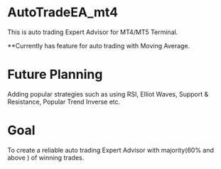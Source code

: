 # AutoTradeEA_mt4

This is auto trading Expert Advisor for MT4/MT5 Terminal.

**Currently has feature for auto trading with Moving Average.

# Future Planning
Adding popular strategies such as using RSI, Elliot Waves, 
Support & Resistance, Popular Trend Inverse etc.

# Goal 
To create a reliable auto trading Expert Advisor with majority(60% and above ) of winning trades.
